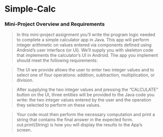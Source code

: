 # Simple-Calc
> 
### Mini-Project Overview and Requirements
>In this mini-project assignment you’ll write the program logic needed to complete a simple
calculator app in Java. This app will perform integer arithmetic on values entered via
components defined using Android’s user interface (or UI). We’ll supply you with skeleton
code that implements the calculator’s UI in Android. The app you implement should meet
the following requirements:

> The UI we provide allows the user to enter two integer values and to select one of four
operations: addition, subtraction, multiplication, or division.

> After supplying the two integer values and pressing the “CALCULATE” button on the UI,
three entities will be provided to the Java code you write: the two integer values
entered by the user and the operation they selected to perform on these values.

> Your code must then perform the necessary computation and print a string that
contains the final answer in the expected form. out.print(String) is how you will display
the results to the App’s screen.



